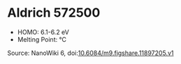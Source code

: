 <a name="material" />

# Aldrich 572500
<script type="application/ld+json">
  {
    "@context": "https://schema.org/",
    "@type": "ChemicalSubstance",
    "@id": "https://egonw.github.io/nanowiki/nanowiki413.html#material",
    "http://purl.org/dc/terms/conformsTo":
      {
        "@type": "CreativeWork",
        "@id": "https://bioschemas.org/profiles/ChemicalSubstance/0.4-RELEASE/"
      },
    "identfier": "413",
    "name": "Aldrich 572500",
    "url": "https://egonw.github.io/nanowiki/nanowiki413.html#material",
    "sameAs": "http://127.0.0.1/mediawiki/index.php/Special:URIResolver/Aldrich_572500"
  }
</script>


* HOMO: 6.1-6.2 eV
* Melting Point:  °C


Source: NanoWiki 6, doi:[10.6084/m9.figshare.11897205.v1](https://doi.org/10.6084/m9.figshare.11897205.v1)
